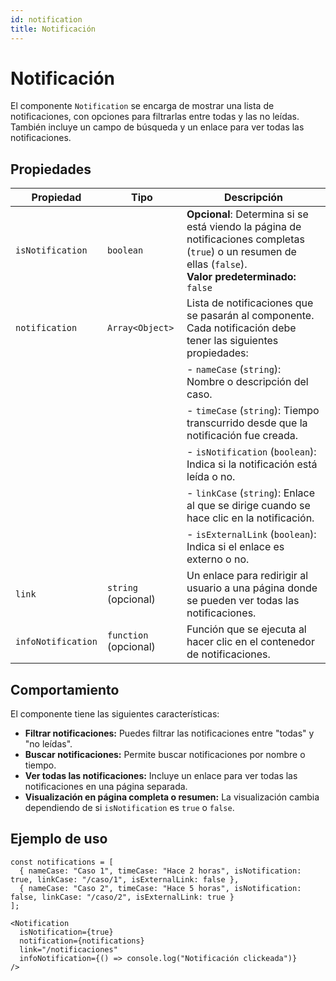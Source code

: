 ```yaml
---
id: notification
title: Notificación
---
```


# Notificación

El componente `Notification` se encarga de mostrar una lista de notificaciones, con opciones para filtrarlas entre todas y las no leídas. También incluye un campo de búsqueda y un enlace para ver todas las notificaciones.

## Propiedades

| Propiedad         | Tipo                 | Descripción                                                                                                     |
|-------------------|----------------------|-----------------------------------------------------------------------------------------------------------------|
| `isNotification`  | `boolean`            | **Opcional**: Determina si se está viendo la página de notificaciones completas (`true`) o un resumen de ellas (`false`). <br /> **Valor predeterminado:** `false` |
| `notification`    | `Array<Object>`      | Lista de notificaciones que se pasarán al componente. Cada notificación debe tener las siguientes propiedades:    |
|                   |                      | - `nameCase` (`string`): Nombre o descripción del caso.                                                        |
|                   |                      | - `timeCase` (`string`): Tiempo transcurrido desde que la notificación fue creada.                             |
|                   |                      | - `isNotification` (`boolean`): Indica si la notificación está leída o no.                                      |
|                   |                      | - `linkCase` (`string`): Enlace al que se dirige cuando se hace clic en la notificación.                       |
|                   |                      | - `isExternalLink` (`boolean`): Indica si el enlace es externo o no.                                           |
| `link`            | `string` (opcional)            | Un enlace para redirigir al usuario a una página donde se pueden ver todas las notificaciones.                  |
| `infoNotification`            | `function` (opcional)             | Función que se ejecuta al hacer clic en el contenedor de notificaciones.                 |

## Comportamiento

El componente tiene las siguientes características:

- **Filtrar notificaciones:** Puedes filtrar las notificaciones entre "todas" y "no leídas".
- **Buscar notificaciones:** Permite buscar notificaciones por nombre o tiempo.
- **Ver todas las notificaciones:** Incluye un enlace para ver todas las notificaciones en una página separada.
- **Visualización en página completa o resumen:** La visualización cambia dependiendo de si `isNotification` es `true` o `false`.

## Ejemplo de uso

```tsx
const notifications = [
  { nameCase: "Caso 1", timeCase: "Hace 2 horas", isNotification: true, linkCase: "/caso/1", isExternalLink: false },
  { nameCase: "Caso 2", timeCase: "Hace 5 horas", isNotification: false, linkCase: "/caso/2", isExternalLink: true }
];

<Notification
  isNotification={true}
  notification={notifications}
  link="/notificaciones"
  infoNotification={() => console.log("Notificación clickeada")}
/>